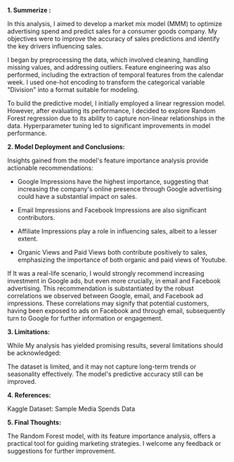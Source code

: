 **1. Summerize :** 

In this analysis, I aimed to develop a market mix model (MMM) to optimize advertising spend and predict sales for a consumer goods company. My objectives were to improve the accuracy of sales predictions and identify the key drivers influencing sales.

I began by preprocessing the data, which involved cleaning, handling missing values, and addressing outliers. Feature engineering was also performed, including the extraction of temporal features from the calendar week. I used one-hot encoding to transform the categorical variable "Division" into a format suitable for modeling.

To build the predictive model, I initially employed a linear regression model. However, after evaluating its performance, I decided to explore Random Forest regression due to its ability to capture non-linear relationships in the data. Hyperparameter tuning led to significant improvements in model performance.

**2. Model Deployment and Conclusions:**

Insights gained from the model's feature importance analysis provide actionable recommendations:

- Google Impressions have the highest importance, suggesting that increasing the company's online presence through Google advertising could have a substantial impact on sales.

- Email Impressions and Facebook Impressions are also significant contributors.

- Affiliate Impressions play a role in influencing sales, albeit to a lesser extent.

- Organic Views and Paid Views both contribute positively to sales, emphasizing the importance of both organic and paid views of Youtube.

If It was a real-life scenario, I would strongly recommend increasing investment in Google ads, but even more crucially, in email and Facebook advertising. This recommendation is substantiated by the robust correlations we observed between Google, email, and Facebook ad impressions. These correlations may signify that potential customers, having been exposed to ads on Facebook and through email, subsequently turn to Google for further information or engagement.


**3. Limitations:**

While My analysis has yielded promising results, several limitations should be acknowledged:

The dataset is limited, and it may not capture long-term trends or seasonality effectively.
The model's predictive accuracy still can be improved.

**4. References:**

Kaggle Dataset: Sample Media Spends Data

**5. Final Thoughts:**

The Random Forest model, with its feature importance analysis, offers a practical tool for guiding marketing strategies.
I welcome any feedback or suggestions for further improvement.
